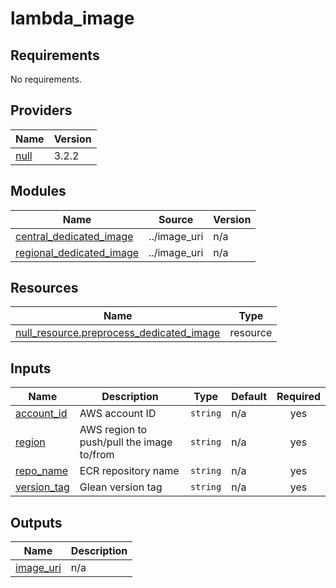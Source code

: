 # lambda_image

<!-- BEGINNING OF PRE-COMMIT-TERRAFORM DOCS HOOK -->
## Requirements

No requirements.

## Providers

| Name | Version |
|------|---------|
| <a name="provider_null"></a> [null](#provider\_null) | 3.2.2 |

## Modules

| Name | Source | Version |
|------|--------|---------|
| <a name="module_central_dedicated_image"></a> [central\_dedicated\_image](#module\_central\_dedicated\_image) | ../image_uri | n/a |
| <a name="module_regional_dedicated_image"></a> [regional\_dedicated\_image](#module\_regional\_dedicated\_image) | ../image_uri | n/a |

## Resources

| Name | Type |
|------|------|
| [null_resource.preprocess_dedicated_image](https://registry.terraform.io/providers/hashicorp/null/latest/docs/resources/resource) | resource |

## Inputs

| Name | Description | Type | Default | Required |
|------|-------------|------|---------|:--------:|
| <a name="input_account_id"></a> [account\_id](#input\_account\_id) | AWS account ID | `string` | n/a | yes |
| <a name="input_region"></a> [region](#input\_region) | AWS region to push/pull the image to/from | `string` | n/a | yes |
| <a name="input_repo_name"></a> [repo\_name](#input\_repo\_name) | ECR repository name | `string` | n/a | yes |
| <a name="input_version_tag"></a> [version\_tag](#input\_version\_tag) | Glean version tag | `string` | n/a | yes |

## Outputs

| Name | Description |
|------|-------------|
| <a name="output_image_uri"></a> [image\_uri](#output\_image\_uri) | n/a |
<!-- END OF PRE-COMMIT-TERRAFORM DOCS HOOK -->
